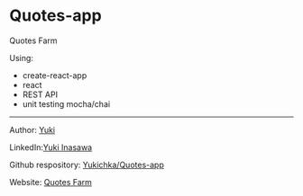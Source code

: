 # Quotes-app


Quotes Farm 

Using:
- create-react-app
- react
- REST API
- unit testing mocha/chai


--------------------

Author: [Yuki](https://www.yukiinasawa.me) 

LinkedIn:[Yuki Inasawa](https://www.linkedin.com/in/yuki-inasawa)

Github respository: [Yukichka/Quotes-app](https://github.com/Yukichka/Quotes-app)

Website: [Quotes Farm](https://quotes-farm.firebaseapp.com)
